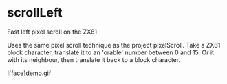 # scrollLeft

Fast left pixel scroll on the ZX81

Uses the same pixel scroll technique as the project pixelScroll.
Take a ZX81 block character, translate it to an 'orable' number
between 0 and 15. Or it with its neighbour, then translate it back
to a block character.

![face]demo.gif
